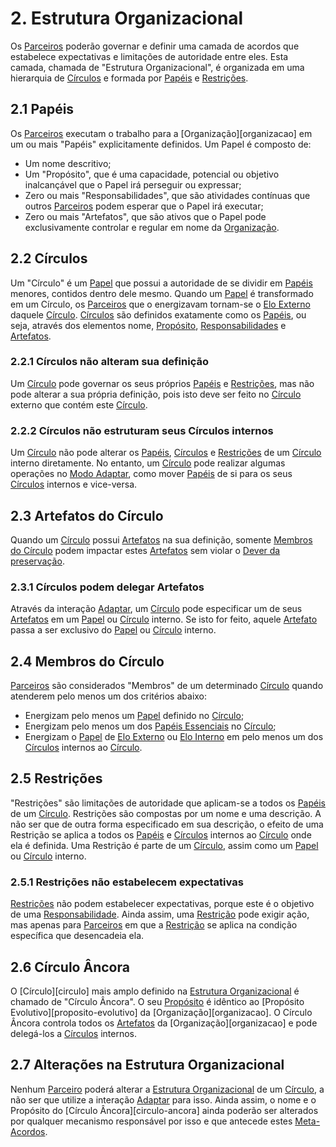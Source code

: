 # 2. <span id="estrutura-organizacional">Estrutura Organizacional</span>

Os [Parceiros][parceiros] poderão governar e definir uma camada de acordos que estabelece expectativas e limitações de autoridade entre eles. Esta camada, chamada de "Estrutura Organizacional", é organizada em uma hierarquia de [Círculos][circulos] e formada por [Papéis][papeis] e [Restrições][restricoes].

## 2.1 <span id="papeis">Papéis</span>

Os [Parceiros][parceiros] executam o trabalho para a [Organização][organizacao] em um ou mais "Papéis" explicitamente definidos. Um Papel é composto de:

* Um nome descritivo;
* Um "Propósito", que é uma capacidade, potencial ou objetivo inalcançável que o Papel irá perseguir ou expressar;
* Zero ou mais "Responsabilidades", que são atividades contínuas que outros [Parceiros][parceiros] podem esperar que o Papel irá executar;
* Zero ou mais "Artefatos", que são ativos que o Papel pode exclusivamente controlar e regular em nome da [Organização](organizacao.md).

## 2.2 <span id="circulos">Círculos</span>

Um "Círculo" é um [Papel][papeis] que possui a autoridade de se dividir em [Papéis][papeis] menores, contidos dentro dele mesmo. Quando um [Papel][papeis] é transformado em um Círculo, os [Parceiros][parceiros] que o energizavam tornam-se o [Elo Externo][elo-externo] daquele [Círculo][circulos]. [Círculos][circulos] são definidos exatamente como os [Papéis][papeis], ou seja, através dos elementos nome, [Propósito][papeis], [Responsabilidades][papeis] e [Artefatos][papeis].

### 2.2.1 <span id="circulos-nao-alteram-sua-definicao">Círculos não alteram sua definição</span>

Um [Círculo][circulos] pode governar os seus próprios [Papéis][papeis] e [Restrições][restricoes], mas não pode alterar a sua própria definição, pois isto deve ser feito no [Círculo][circulos] externo que contém este [Círculo][circulos].

### 2.2.2 <span id="circulos-nao-estruturam-seus-circulos-internos">Círculos não estruturam seus Círculos internos</span>

Um [Círculo][circulos] não pode alterar os [Papéis][papeis], [Círculos][circulos] e [Restrições][restricoes] de um [Círculo][circulos] interno diretamente. No entanto, um [Círculo][circulos] pode realizar algumas operações no [Modo Adaptar](interacoes.md#modo-adaptar), como mover [Papéis][papeis] de si para os seus [Círculos][circulos] internos e vice-versa.

## 2.3 <span id="artefatos-do-circulo">Artefatos do Círculo</span>

Quando um [Círculo][circulos] possui [Artefatos][papeis] na sua definição, somente [Membros do Círculo][membros-do-circulo] podem impactar estes [Artefatos][papeis] sem violar o [Dever da preservação][dever-da-preservacao].

### 2.3.1 <span id="circulos-podem-delegar-artefatos">Círculos podem delegar Artefatos</span>

Através da interação [Adaptar][adaptar], um [Círculo][circulos] pode especificar um de seus [Artefatos][papeis] em um [Papel][papeis] ou [Círculo][circulos] interno. Se isto for feito, aquele [Artefato][papeis] passa a ser exclusivo do [Papel][papeis] ou [Círculo][circulos] interno.

## 2.4 <span id="membros-do-circulo">Membros do Círculo</span>

[Parceiros][parceiros] são considerados "Membros" de um determinado [Círculo][circulos] quando atenderem pelo menos um dos critérios abaixo:

* Energizam pelo menos um [Papel][papeis] definido no [Círculo][circulos];
* Energizam pelo menos um dos [Papéis Essenciais](papeis-essenciais.md) no [Círculo][circulos];
* Energizam o [Papel][papeis] de [Elo Externo][elo-externo] ou [Elo Interno][elo-interno] em pelo menos um dos [Círculos][circulos] internos ao [Círculo][circulos].

## 2.5 <span id="restricoes">Restrições</span>

"Restrições" são limitações de autoridade que aplicam-se a todos os [Papéis][papeis] de um [Círculo][circulos]. Restrições são compostas por um nome e uma descrição. A não ser que de outra forma especificado em sua descrição, o efeito de uma Restrição se aplica a todos os [Papéis][papeis] e [Círculos][circulos] internos ao [Círculo][circulos] onde ela é definida. Uma Restrição é parte de um [Círculo][circulos], assim como um [Papel][papeis] ou [Círculo][circulos] interno.

### 2.5.1 <span id="restricoes-nao-estabelecem-expectativas">Restrições não estabelecem expectativas</span>

[Restrições][restricoes] não podem estabelecer expectativas, porque este é o objetivo de uma [Responsabilidade][papeis]. Ainda assim, uma [Restrição][restricoes] pode exigir ação, mas apenas para [Parceiros][parceiros] em que a [Restrição][restricoes] se aplica na condição específica que desencadeia ela.

## 2.6 Círculo Âncora

O [Círculo][circulo] mais amplo definido na [Estrutura Organizacional][estrutura-organizacional] é chamado de "Círculo Âncora". O seu  [Propósito][papeis] é idêntico ao [Propósito Evolutivo][proposito-evolutivo] da [Organização][organizacao]. O Círculo Âncora controla todos os [Artefatos][papeis] da [Organização][organizacao] e pode delegá-los a [Círculos][circulos] internos.

## 2.7 Alterações na Estrutura Organizacional

Nenhum [Parceiro][parceiros] poderá alterar a [Estrutura Organizacional][estrutura-organizacional] de um [Círculo][circulos], a não ser que utilize a interação [Adaptar][adaptar] para isso. Ainda assim, o nome e o Propósito do [Círculo Âncora][circulo-ancora] ainda poderão ser alterados por qualquer mecanismo responsável por isso e que antecede estes [Meta-Acordos][meta-acordos].

[meta-acordos]: README.md
[parceiros]: organizacao.md#parceiros
[circulos]: #circulos
[papeis]: #papeis
[restricoes]: #restricoes
[adaptar]: interacoes.md#adaptar
[estrutura-organizacional]: #estrutura-organizacional
[elo-externo]: papeis-essenciais.md#elo-externo
[elo-interno]: papeis-essenciais.md#elo-interno
[membros-do-circulo]: #membros-do-circulo
[dever-da-preservacao]: direitos-e-deveres.md#dever-da-preservacao
